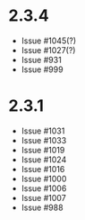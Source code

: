 # 2.3.4

- Issue #1045(?)
- Issue #1027(?)
- Issue #931
- Issue #999

# 2.3.1

- Issue #1031
- Issue #1033
- Issue #1019
- Issue #1024
- Issue #1016
- Issue #1000
- Issue #1006
- Issue #1007
- Issue #988

